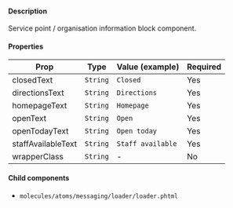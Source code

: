 #### Description

Service point / organisation information block component.

#### Properties

| Prop               | Type     | Value (example)   | Required |
| ------------------ | -------- | ----------------- | -------- |
| closedText         | `String` | `Closed`          | Yes      |
| directionsText     | `String` | `Directions`      | Yes      |
| homepageText       | `String` | `Homepage`        | Yes      |
| openText           | `String` | `Open`            | Yes      |
| openTodayText      | `String` | `Open today`      | Yes      |
| staffAvailableText | `String` | `Staff available` | Yes      |
| wrapperClass       | `String` | -                 | No       |

#### Child components

- `molecules/atoms/messaging/loader/loader.phtml`
